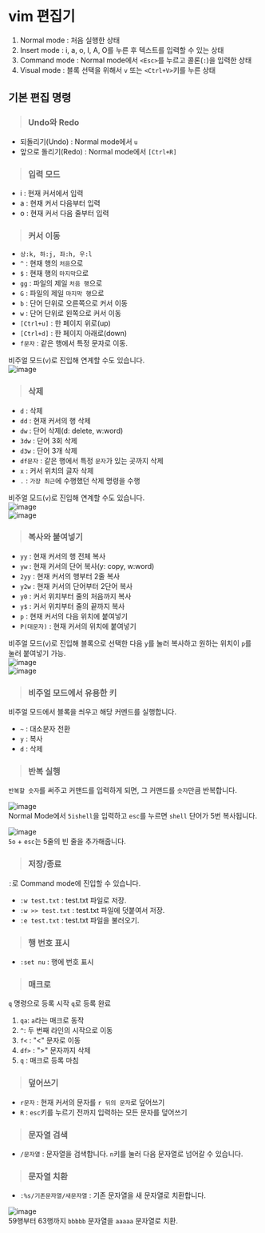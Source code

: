 # vim 편집기

1. Normal mode : 처음 실행한 상태
2. Insert mode : i, a, o, I, A, O를 누른 후 텍스트를 입력할 수 있는 상태
3. Command mode : Normal mode에서 `<Esc>`를 누르고 콜론(`:`)을 입력한 상태
4. Visual mode : 블록 선택을 위해서 `v` 또는 `<Ctrl+V>`키를 누른 상태

## 기본 편집 명령

> <h3>Undo와 Redo</h3>

* 되돌리기(Undo) : Normal mode에서 `u`
* 앞으로 돌리기(Redo) : Normal mode에서 `[Ctrl+R]`

> <h3>입력 모드</h3>

* i : 현재 커서에서 입력
* a : 현재 커서 다음부터 입력
* o : 현재 커서 다음 줄부터 입력

> <h3>커서 이동</h3>

* `상:k, 하:j, 좌:h, 우:l`
* `^` : 현재 행의 `처음`으로
* `$` : 현재 행의 `마지막`으로
* `gg` : 파일의 제일 `처음 행`으로
* `G` : 파일의 제일 `마지막 행`으로
* `b` : 단어 단위로 오른쪽으로 커서 이동
* `w` : 단어 단위로 왼쪽으로 커서 이동
* `[Ctrl+u]` : 한 페이지 위로(up)
* `[Ctrl+d]` : 한 페이지 아래로(down)
* `f문자` : 같은 행에서 특정 문자로 이동.

비주얼 모드(`v`)로 진입해 연계할 수도 있습니다.   
![image](https://user-images.githubusercontent.com/43658658/140483604-b9b530b0-b41b-40f8-a1ae-2771bfd8bef5.png)

> <h3>삭제</h3>

* `d` : 삭제
* `dd` : 현재 커서의 행 삭제
* `dw` : 단어 삭제(d: delete, w:word)
* `3dw` : 단어 3회 삭제
* `d3w` : 단어 3개 삭제
* `df문자` : 같은 행에서 특정 `문자`가 있는 곳까지 삭제
* `x` : 커서 위치의 글자 삭제
* `.` : `가장 최근`에 수행했던 삭제 명령을 수행

비주얼 모드(`v`)로 진입해 연계할 수도 있습니다.   
![image](https://user-images.githubusercontent.com/43658658/140484395-60f2520a-c52b-43b3-b802-feebde403fb4.png)   
![image](https://user-images.githubusercontent.com/43658658/140484433-0a71f9a8-437d-497b-9f83-f0c3449ffd25.png)   

> <h3>복사와 붙여넣기</h3>

* `yy` : 현재 커서의 행 전체 복사
* `yw` : 현재 커서의 단어 복사(y: copy, w:word)
* `2yy` : 현재 커서의 행부터 2줄 복사
* `y2w` : 현재 커서의 단어부터 2단어 복사
* `y0` : 커서 위치부터 줄의 처음까지 복사
* `y$` : 커서 위치부터 줄의 끝까지 복사
* `p` : 현재 커서의 다음 위치에 붙여넣기
* `P(대문자)` : 현재 커서의 위치에 붙여넣기

비주얼 모드(`v`)로 진입해 블록으로 선택한 다음 `y`를 눌러 복사하고 원하는 위치이 `p`를 눌러 붙여넣기 가능.   
![image](https://user-images.githubusercontent.com/43658658/140484090-5a8d3ce0-445c-4ef5-ad66-668aaf178076.png)   
![image](https://user-images.githubusercontent.com/43658658/140484180-71028a01-aa21-40a7-a29b-5778a7a46f01.png)   

> <h3>비주얼 모드에서 유용한 키</h3>

비주얼 모드에서 블록을 씌우고 해당 커멘드를 실행합니다.

* `~` : 대소문자 전환
* `y` : 복사
* `d` : 삭제

> <h3>반복 실행</h3>

`반복할 숫자`를 써주고 커맨드를 입력하게 되면, 그 커맨드를 `숫자`만큼 반복합니다.

![image](https://user-images.githubusercontent.com/43658658/140485590-f0f240f6-2709-4cec-b518-57632930b686.png)   
Normal Mode에서 `5ishell`을 입력하고 `esc`를 누르면 `shell` 단어가 5번 복사됩니다.

![image](https://user-images.githubusercontent.com/43658658/140485718-eb194d79-b6db-43cb-a849-2dcac3feb607.png)   
`5o` + `esc`는 5줄의 빈 줄을 추가해줍니다.

> <h3>저장/종료</h3>

`:`로 Command mode에 진입할 수 있습니다.   

* `:w test.txt` : test.txt 파일로 저장.
* `:w >> test.txt` : test.txt 파일에 덧붙여서 저장.
* `:e test.txt` : test.txt 파일을 불러오기.

> <h3>행 번호 표시</h3>

* `:set nu` : 행에 번호 표시

> <h3>매크로</h3>

`q` 명령으로 등록 시작 `q`로 등록 완료

1. `qa`: `a`라는 매크로 동작
2. `^`: 두 번째 라인의 시작으로 이동
3. `f<` : "<" 문자로 이동
4. `df>` : ">" 문자까지 삭제
5. `q` : 매크로 등록 마침

> <h3>덮어쓰기</h3>

* `r문자` : 현재 커서의 문자를 `r 뒤의 문자`로 덮어쓰기
* `R` : `esc`키를 누르기 전까지 입력하는 모든 문자를 덮어쓰기

> <h3>문자열 검색</h3>

* `/문자열` : 문자열을 검색합니다. `n`키를 눌러 다음 문자열로 넘어갈 수 있습니다.   

> <h3>문자열 치환</h3>

* `:%s/기존문자열/새문자열` : 기존 문자열을 새 문자열로 치환합니다.

![image](https://user-images.githubusercontent.com/43658658/140489932-04903103-d75b-4fce-8231-b4862cbad100.png)   
59행부터 63행까지 `bbbbb` 문자열을 `aaaaa` 문자열로 치환.

